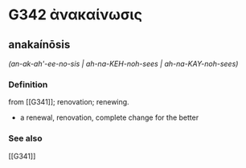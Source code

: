 # G342 ἀνακαίνωσις

## anakaínōsis

_(an-ak-ah'-ee-no-sis | ah-na-KEH-noh-sees | ah-na-KAY-noh-sees)_

### Definition

from [[G341]]; renovation; renewing.

- a renewal, renovation, complete change for the better

### See also

[[G341]]

